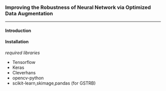 ### Improving the Robustness of Neural Network via Optimized Data Augmentation ###

---

#### Introduction ####

#### Installation ####
*required libraries*
- Tensorflow
- Keras
- Cleverhans
- opencv-python
- scikit-learn,skimage,pandas (for GSTRB)

